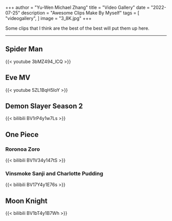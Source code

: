 +++
author = "Yu-Wen Michael Zhang"
title = "Video Gallery"
date = "2022-07-25"
description = "Awesome Clips Make By Myself"
tags = [
    "videogallery",
]
image = "3_8K.jpg"
+++

Some clips that I think are the best of the best will put them up here.
<!--more-->
---
## Spider Man
{{< youtube 3bMZ494_lCQ >}}
<br>

## Eve MV
{{< youtube 5ZL1BqH5IoY >}}
<br>

## Demon Slayer Season 2
{{< bilibili BV1rP4y1w7Ls >}}
<br>

## One Piece
### Roronoa Zoro
{{< bilibili BV1V34y147tS >}}
<br>

### Vinsmoke Sanji and Charlotte Pudding
{{< bilibili BV17Y4y1E76s >}}
<br>

## Moon Knight
{{< bilibili BV1bT4y1B7Wh >}}
<br>


